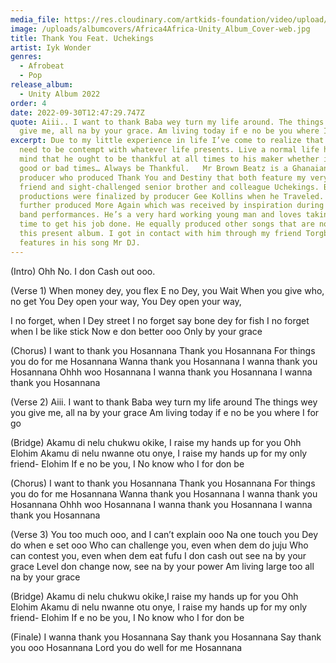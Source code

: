 ```yaml
---
media_file: https://res.cloudinary.com/artkids-foundation/video/upload/v1664797980/04._Iyk_Wonder_-_Thank_You_Feat._Uchekings_eildqk.mp3
image: /uploads/albumcovers/Africa4Africa-Unity_Album_Cover-web.jpg
title: Thank You Feat. Uchekings
artist: Iyk Wonder
genres:
  - Afrobeat
  - Pop
release_album:
  - Unity Album 2022
order: 4
date: 2022-09-30T12:47:29.747Z
quote: Aiii.. I want to thank Baba wey turn my life around. The things wey you
  give me, all na by your grace. Am living today if e no be you where I for go
excerpt: Due to my little experience in life I’ve come to realize that humans
  need to be contempt with whatever life presents. Live a normal life having in
  mind that he ought to be thankful at all times to his maker whether it’s in
  good or bad times… Always be Thankful.   Mr Brown Beatz is a Ghanaian sound
  producer who produced Thank You and Destiny that both feature my very good
  friend and sight-challenged senior brother and colleague Uchekings. Both
  productions were finalized by producer Gee Kollins when he Traveled. He
  further produced More Again which was received by inspiration during my live
  band performances. He’s a very hard working young man and loves taking his
  time to get his job done. He equally produced other songs that are not not in
  this present album. I got in contact with him through my friend Torgbe, who
  features in his song Mr DJ.
---
```

(Intro)
Ohh No. I don Cash out ooo.

(Verse 1)
When money dey, you flex
E no Dey, you Wait
When you give who, no get
You Dey open your way, You Dey open your way,

I no forget, when I Dey street
I no forget say bone dey for fish
I no forget when I be like stick
Now e don better ooo
Only by your grace



(Chorus)
I want to thank you
Hosannana
Thank you
Hosannana
For things you do for me
Hosannana
Wanna thank you
Hosannana
I wanna thank you
Hosannana
Ohhh woo
Hosannana
I wanna thank you
Hosannana
I wanna thank you
Hosannana



(Verse 2)
Aiii. I want to thank Baba wey turn my life around
The things wey you give me, all na by your grace
Am living today if e no be you where I for go




(Bridge)
Akamu di nelu chukwu okike, I raise my hands up for you Ohh Elohim
Akamu di nelu nwanne otu onye, I raise my hands up for my only friend- Elohim
If e no be you, I No know who I for don be



(Chorus)
I want to thank you
Hosannana
Thank you
Hosannana
For things you do for me
Hosannana
Wanna thank you
Hosannana
I wanna thank you
Hosannana
Ohhh woo
Hosannana
I wanna thank you
Hosannana
I wanna thank you
Hosannana



(Verse 3)
You too much ooo, and I can’t explain ooo
Na one touch you Dey do when e set ooo
Who can challenge you, even when dem do juju
Who can contest you, even when dem eat fufu
I don cash out see na by your grace
Level don change now, see na by your power
Am living large too all na by your grace



(Bridge)
Akamu di nelu chukwu okike,I raise my hands up for you Ohh Elohim
Akamu di nelu nwanne otu onye, I raise my hands up for my only friend- Elohim
If e no be you, I No know who I for don be



(Finale)
I wanna thank you
Hosannana
Say thank you
Hosannana
Say thank you ooo
Hosannana
Lord you do well for me
Hosannana